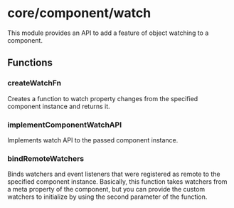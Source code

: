# core/component/watch

This module provides an API to add a feature of object watching to a component.

## Functions

### createWatchFn

Creates a function to watch property changes from the specified component instance and returns it.

### implementComponentWatchAPI

Implements watch API to the passed component instance.

### bindRemoteWatchers

Binds watchers and event listeners that were registered as remote to the specified component instance.
Basically, this function takes watchers from a meta property of the component,
but you can provide the custom watchers to initialize by using the second parameter of the function.
